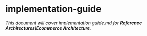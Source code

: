 # implementation-guide

_This document will cover implementation guide.md for **Reference Architectures\Ecommerce Architecture**._
